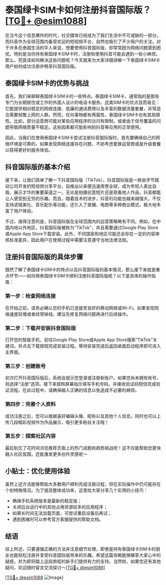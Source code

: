 # 泰国绿卡SIM卡如何注册抖音国际版？[[TG💪+ @esim1088](https://t.me/s/esim1088)]

在当今这个信息爆炸的时代，社交媒体已经成为了我们生活中不可或缺的一部分。而抖音作为全球范围内备受欢迎的短视频平台，自然也吸引了不少用户的关注。对于许多在泰国生活的华人来说，想要使用抖音国际版，却常常因为网络问题感到困扰。特别是当你持有泰国绿卡SIM卡时，注册和使用抖音可能会遇到一些小麻烦。那么，究竟该如何解决这些问题呢？今天就来为大家详细讲解一下泰国绿卡SIM卡用户如何成功注册并畅享抖音国际版。

## 泰国绿卡SIM卡的优势与挑战

首先，我们来聊聊泰国绿卡SIM卡的一些特点。泰国绿卡SIM卡，通常指的是那些专门为长期居住或工作的外国人设计的电话卡服务。这类SIM卡的优点显而易见：它能提供相对稳定的网络连接、低廉的通话费用以及丰富的数据流量套餐，非常适合需要频繁上网的人群。然而，任何事物都有两面性，泰国绿卡SIM卡也有其局限性。比如，部分运营商可能对某些应用程序的访问有限制，或者由于信号覆盖的问题导致网络质量不稳定。这些因素都可能影响到抖音等应用的正常使用。

因此，当我们在使用泰国绿卡SIM卡尝试注册抖音国际版时，首先要确保自己的网络环境是可靠的。如果发现网络连接存在问题，不妨考虑更换运营商或是升级套餐以获得更好的服务体验。

## 抖音国际版的基本介绍

接下来，让我们简单了解一下抖音国际版（TikTok）。抖音国际版是一款由字节跳动公司开发的短视频分享平台，自推出以来便迅速席卷全球，成为年轻人表达自我、展示才华的重要渠道之一。无论是拍摄创意短片还是观看他人作品，抖音都能让人感受到无穷的乐趣。而且，随着技术的进步，抖音的功能也越来越强大，不仅支持滤镜美化、音乐配乐等功能，还引入了直播、电商等多种商业模式，极大地丰富了用户体验。

不过，值得注意的是，抖音国际版在全球范围内的运营策略略有不同。例如，在中国内地以外地区，抖音国际版被称为“TikTok”，并且需要通过Google Play Store或Apple App Store下载安装。此外，不同国家和地区可能还会存在一定的内容审核标准差异，因此用户在使用过程中需要注意遵守当地法律法规。

## 注册抖音国际版的具体步骤

既然了解了泰国绿卡SIM卡的特点以及抖音国际版的基本情况，那么接下来就是重点环节——如何用泰国绿卡SIM卡顺利注册抖音国际版呢？以下是具体的操作指南：

### 第一步：检查网络连接
在开始之前，请务必确认您的手机已连接至良好的移动网络或Wi-Fi。如果发现网络速度较慢或者经常掉线，建议先修复网络问题再进行后续操作。

### 第二步：下载并安装抖音国际版
打开您的智能手机，前往Google Play Store或Apple App Store搜索“TikTok”关键词，并点击下载按钮完成安装过程。等待安装完成后返回桌面启动程序即可进入主界面。

### 第三步：创建账号
初次打开抖音国际版后，系统会提示您登录或注册新账户。如果您尚未拥有账号，则选择“注册”选项。接下来按照屏幕指示填写手机号码，并接收验证码短信完成验证流程。在此过程中，请确保输入正确的信息以免造成不必要的麻烦。

### 第四步：完善个人资料
成功注册之后，您可以根据喜好编辑头像、昵称以及其他个人信息。同时也可以上传几段精彩视频作为作品展示，吸引更多粉丝关注哦！

### 第五步：探索社区内容
最后别忘了花时间浏览推荐页面上的热门话题和趋势挑战吧！这不仅能帮助您更快融入社区氛围，还能激发更多创作灵感呢～

## 小贴士：优化使用体验

虽然上述方法能够帮助大多数用户顺利完成注册过程，但在实际操作中仍可能存在个别特殊情况。为了提高整体成功率，这里给大家分享几个实用的小技巧：
- 确保手机系统版本是最新的稳定版；
- 关闭后台运行中的其他占用资源较多的应用程序；
- 如果长时间无法加载页面，可尝试重启设备后再试；
- 遇到困难时可以参考官方客服提供的帮助文档。

## 结语

综上所述，只要遵循正确的方法并注意细节处理，即使是持有泰国绿卡SIM卡的朋友也能轻松注册并享受抖音国际版带来的乐趣。希望这篇攻略能够解答大家心中的疑惑，并为即将踏上这段旅程的新手们提供有力的支持。当然啦，如果您还有其他疑问，欢迎随时留言交流探讨～[[TG💪+ @esim1088](https://t.me/s/esim1088)]

[[TG💪+ @esim1088](https://t.me/s/esim1088) ![Image](https://i.postimg.cc/4NQfJmqS/Snipaste-2025-05-13-00-14-12.png)]